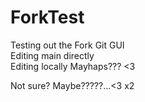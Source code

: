 # ForkTest
Testing out the Fork Git GUI <br/>
Editing main directly <br/>
Editing locally
Mayhaps??? <3



Not sure?
Maybe?????...<3 x2
